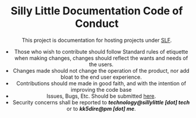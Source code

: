 <center>

# Silly Little Documentation Code of Conduct

This project is documentation for hosting projects under [SLF](https://github.com/dswan36/SillyLittleFiles).

- Those who wish to contribute should follow Standard rules of etiquette when making changes, changes should reflect the wants and needs of the users.
- Changes made should not change the operation of the product, nor add bloat to the end user experience.
- Contributions should me made in good faith, and with the intention of improving the code base
- Issues, Bugs, Etc. Should be submitted [here](https://github.com/dswan36/SillyLittleFiles/issues/new/choose).
- Security concerns shall be reported to **_technology@sillylittle \[dot] tech_** or to **_kk5dire@pm \[dot] me_**.

</center>
